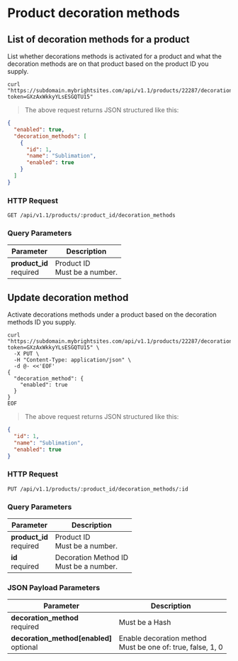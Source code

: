 #  Product decoration methods

## List of decoration methods for a product

List whether decorations methods is activated for a product and what the decoration methods are on that product based on the product ID you supply.

```shell
curl "https://subdomain.mybrightsites.com/api/v1.1/products/22287/decoration_methods?token=GXzAxWkkyYLsESGQTU15"
```

> The above request returns JSON structured like this:

```json
{
  "enabled": true,
  "decoration_methods": [
    {
      "id": 1,
      "name": "Sublimation",
      "enabled": true
    }
  ]
}
```

### HTTP Request

`GET /api/v1.1/products/:product_id/decoration_methods`

### Query Parameters

Parameter | Description
--------- | -----------
<div><strong>product_id </strong></div><div> required </div> | <div>Product ID</div><div> Must be a number. </div>


## Update decoration method

Activate decorations methods under a product based on the decoration methods ID you supply.

```shell
curl "https://subdomain.mybrightsites.com/api/v1.1/products/22287/decoration_methods/1?token=GXzAxWkkyYLsESGQTU15" \
  -X PUT \
  -H "Content-Type: application/json" \
  -d @- <<'EOF'
{
  "decoration_method": {
    "enabled": true
  }
}
EOF
```

> The above request returns JSON structured like this:

```json
{
  "id": 1,
  "name": "Sublimation",
  "enabled": true
}
```

### HTTP Request

`PUT /api/v1.1/products/:product_id/decoration_methods/:id`

### Query Parameters

Parameter | Description
--------- | -----------
<div><strong>product_id </strong></div><div> required </div> | <div>Product ID</div><div> Must be a number. </div>
<div><strong>id </strong></div><div> required </div> | <div>Decoration Method ID</div><div> Must be a number. </div>

### JSON Payload Parameters

Parameter | Description
--------- | -----------
<div><strong>decoration_method </strong></div><div> required </div> | <div> Must be a Hash </div>
<div><strong>decoration_method[enabled] </strong></div><div> optional </div> | <div>Enable decoration method</div><div> Must be one of: true, false, 1, 0 </div>


